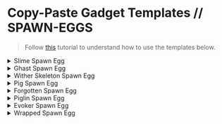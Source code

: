 # Copy-Paste Gadget Templates // SPAWN-EGGS
> Follow [this](https://github.com/Direwolf20-MC/BuildingGadgets/wiki/Template-Manager) tutorial to understand how to use the templates below.
<!-- SLIME SPAWN EGG - START -->
<details>
<summary>Slime Spawn Egg</summary>
<p>

```json
{
  "version": "2.1.0",
  "mc_version": "1.16.5",
  "name": "Slime Spawn Egg",
  "author": "Kikiisyourfriend",
  "bounding_box": {
    "min_x": 0,
    "min_y": 0,
    "min_z": 0,
    "max_x": 6,
    "max_y": 6,
    "max_z": 6
  },
  "material_list": {
    "root_type": "buildinggadgets:entries",
    "root_entry": [
      {
        "item_type": "buildinggadgets:simple_item",
        "count": 9,
        "item": {
          "id": "minecraft:black_wool"
        }
      },
      {
        "item_type": "buildinggadgets:simple_item",
        "count": 218,
        "item": {
          "id": "cyclic:dark_glass_connected"
        }
      },
      {
        "item_type": "buildinggadgets:simple_item",
        "count": 89,
        "item": {
          "id": "minecraft:green_wool"
        }
      }
    ]
  }
}
```

</p>
</details>
<!-- SLIME SPAWN EGG - END -->

<!-- GHAST SPAWN EGG - START -->
<details>
<summary>Ghast Spawn Egg</summary>
<p>

```json
{
  "version": "2.1.0",
  "mc_version": "1.16.5",
  "name": "Ghast Spawn Egg",
  "author": "Kikiisyourfriend",
  "bounding_box": {
    "min_x": 0,
    "min_y": 0,
    "min_z": 0,
    "max_x": 4,
    "max_y": 4,
    "max_z": 4
  },
  "material_list": {
    "root_type": "buildinggadgets:entries",
    "root_entry": [
      {
        "item_type": "buildinggadgets:simple_item",
        "count": 5,
        "item": {
          "id": "minecraft:black_wool"
        }
      },
      {
        "item_type": "buildinggadgets:simple_item",
        "count": 93,
        "item": {
          "id": "minecraft:white_wool"
        }
      }
    ]
  }
}
```

</p>
</details>
<!-- GHAST SPAWN EGG - END -->

<!-- WITHER SKELETON SPAWN EGG - START -->
<details>
<summary>Wither Skeleton Spawn Egg</summary>
<p>

```json
{
  "version": "2.1.0",
  "mc_version": "1.16.5",
  "name": "Wither Skeleton Spawn Egg",
  "author": "Kikiisyourfriend",
  "bounding_box": {
    "min_x": 0,
    "min_y": 0,
    "min_z": 0,
    "max_x": 4,
    "max_y": 4,
    "max_z": 4
  },
  "material_list": {
    "root_type": "buildinggadgets:entries",
    "root_entry": [
      {
        "item_type": "buildinggadgets:simple_item",
        "count": 7,
        "item": {
          "id": "minecraft:black_wool"
        }
      },
      {
        "item_type": "buildinggadgets:simple_item",
        "count": 91,
        "item": {
          "id": "minecraft:gray_wool"
        }
      }
    ]
  }
}
```

</p>
</details>
<!-- WITHER SKELETON SPAWN EGG - END -->

<!-- PIG SPAWN EGG - START -->
<details>
<summary>Pig Spawn Egg</summary>
<p>

```json
{
  "version": "2.1.0",
  "mc_version": "1.16.5",
  "name": "Pig Spawn Egg",
  "author": "Kikiisyourfriend",
  "bounding_box": {
    "min_x": 0,
    "min_y": 0,
    "min_z": 0,
    "max_x": 4,
    "max_y": 4,
    "max_z": 4
  },
  "material_list": {
    "root_type": "buildinggadgets:entries",
    "root_entry": [
      {
        "item_type": "buildinggadgets:simple_item",
        "count": 4,
        "item": {
          "id": "minecraft:black_wool"
        }
      },
      {
        "item_type": "buildinggadgets:simple_item",
        "count": 92,
        "item": {
          "id": "minecraft:pink_wool"
        }
      },
      {
        "item_type": "buildinggadgets:simple_item",
        "count": 2,
        "item": {
          "id": "minecraft:white_wool"
        }
      }
    ]
  }
}
```

</p>
</details>
<!-- PIG SPAWN EGG - END -->

<!-- FORGOTTEN SPAWN EGG - START -->
<details>
<summary>Forgotten Spawn Egg</summary>
<p>

```json
{
  "version": "2.1.0",
  "mc_version": "1.16.5",
  "name": "Forgotten Spawn Egg",
  "author": "Kikiisyourfriend",
  "bounding_box": {
    "min_x": 0,
    "min_y": 0,
    "min_z": 0,
    "max_x": 4,
    "max_y": 4,
    "max_z": 4
  },
  "material_list": {
    "root_type": "buildinggadgets:entries",
    "root_entry": [
      {
        "item_type": "buildinggadgets:simple_item",
        "count": 4,
        "item": {
          "id": "minecraft:black_wool"
        }
      },
      {
        "item_type": "buildinggadgets:simple_item",
        "count": 25,
        "item": {
          "id": "minecraft:brown_wool"
        }
      },
      {
        "item_type": "buildinggadgets:simple_item",
        "count": 68,
        "item": {
          "id": "minecraft:gray_wool"
        }
      },
      {
        "item_type": "buildinggadgets:simple_item",
        "count": 1,
        "item": {
          "id": "minecraft:white_wool"
        }
      }
    ]
  }
}
```

</p>
</details>
<!-- FORGOTTEN SPAWN EGG - END -->

<!-- PIGLIN SPAWN EGG - START -->
<details>
<summary>Piglin Spawn Egg</summary>
<p>

```json
{
  "version": "2.1.0",
  "mc_version": "1.16.5",
  "name": "Piglin Spawn Egg",
  "author": "Kikiisyourfriend",
  "bounding_box": {
    "min_x": 0,
    "min_y": 0,
    "min_z": 0,
    "max_x": 4,
    "max_y": 4,
    "max_z": 4
  },
  "material_list": {
    "root_type": "buildinggadgets:entries",
    "root_entry": [
      {
        "item_type": "buildinggadgets:simple_item",
        "count": 2,
        "item": {
          "id": "minecraft:bone_block"
        }
      },
      {
        "item_type": "buildinggadgets:simple_item",
        "count": 2,
        "item": {
          "id": "minecraft:brown_wool"
        }
      },
      {
        "item_type": "buildinggadgets:simple_item",
        "count": 92,
        "item": {
          "id": "minecraft:pink_wool"
        }
      },
      {
        "item_type": "buildinggadgets:simple_item",
        "count": 2,
        "item": {
          "id": "minecraft:white_wool"
        }
      }
    ]
  }
}
```

</p>
</details>
<!-- PIGLIN SPAWN EGG - END -->

<!-- EVOKER SPAWN EGG - START -->
<details>
<summary>Evoker Spawn Egg</summary>
<p>

```json
{
  "version": "2.1.0",
  "mc_version": "1.16.5",
  "name": "Evoker Spawn Egg",
  "author": "Kikiisyourfriend",
  "bounding_box": {
    "min_x": 0,
    "min_y": 0,
    "min_z": 0,
    "max_x": 4,
    "max_y": 4,
    "max_z": 4
  },
  "material_list": {
    "root_type": "buildinggadgets:entries",
    "root_entry": [
      {
        "item_type": "buildinggadgets:simple_item",
        "count": 4,
        "item": {
          "id": "minecraft:black_wool"
        }
      },
      {
        "item_type": "buildinggadgets:simple_item",
        "count": 90,
        "item": {
          "id": "minecraft:gray_wool"
        }
      },
      {
        "item_type": "buildinggadgets:simple_item",
        "count": 2,
        "item": {
          "id": "minecraft:light_gray_wool"
        }
      },
      {
        "item_type": "buildinggadgets:simple_item",
        "count": 2,
        "item": {
          "id": "minecraft:lime_wool"
        }
      }
    ]
  }
}
```

</p>
</details>
<!-- EVOKER SPAWN EGG - END -->

<!-- WRAPPED SPAWN EGG - START -->
<details>
<summary>Wrapped Spawn Egg</summary>
<p>

```json
{
  "version": "2.1.0",
  "mc_version": "1.16.5",
  "name": "Wrapped Spawn Egg",
  "author": "Kikiisyourfriend",
  "bounding_box": {
    "min_x": 0,
    "min_y": 0,
    "min_z": 0,
    "max_x": 4,
    "max_y": 4,
    "max_z": 4
  },
  "material_list": {
    "root_type": "buildinggadgets:entries",
    "root_entry": [
      {
        "item_type": "buildinggadgets:simple_item",
        "count": 98,
        "item": {
          "id": "minecraft:cobweb"
        }
      },
      {
        "item_type": "buildinggadgets:simple_item",
        "count": 18,
        "item": {
          "id": "minecraft:dead_brain_coral_block"
        }
      },
      {
        "item_type": "buildinggadgets:simple_item",
        "count": 9,
        "item": {
          "id": "minecraft:green_wool"
        }
      }
    ]
  }
}
```

</p>
</details>
<!-- WRAPPED SPAWN EGG - END -->
